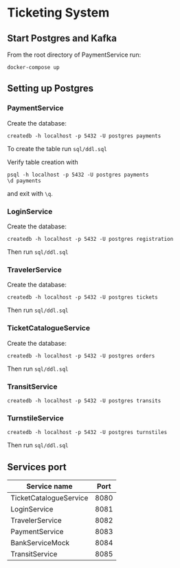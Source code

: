 # Ticketing System

## Start Postgres and Kafka

From the root directory of PaymentService run:

```
docker-compose up
```

## Setting up Postgres

### PaymentService

Create the database:

```
createdb -h localhost -p 5432 -U postgres payments
```

To create the table run `sql/ddl.sql`

Verify table creation with

```
psql -h localhost -p 5432 -U postgres payments 
\d payments
```

and exit with `\q`.

### LoginService

Create the database:

```
createdb -h localhost -p 5432 -U postgres registration
```

Then run `sql/ddl.sql`

### TravelerService

Create the database:

```
createdb -h localhost -p 5432 -U postgres tickets
```

Then run `sql/ddl.sql`

### TicketCatalogueService

Create the database:

```
createdb -h localhost -p 5432 -U postgres orders
```

Then run `sql/ddl.sql`

### TransitService

```
createdb -h localhost -p 5432 -U postgres transits
```

### TurnstileService

```
createdb -h localhost -p 5432 -U postgres turnstiles
```

Then run `sql/ddl.sql`

## Services port

| Service name           | Port |
|------------------------|------|
| TicketCatalogueService | 8080 |
| LoginService           | 8081 |
| TravelerService        | 8082 |
| PaymentService         | 8083 |
| BankServiceMock        | 8084 |
| TransitService         | 8085 |